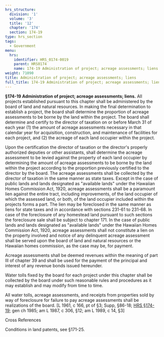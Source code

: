 ```yaml
---
hrs_structure:
  division: '1'
  volume: '3'
  title: '12'
  chapter: '174'
  section: 174-19
type: hrs_section
tags:
  - Government
menu:
  hrs:
    identifier: HRS_0174-0019
    parent: HRS0174
    name: 174-19 Administration of project; acreage assessments; liens
weight: 71090
title: Administration of project; acreage assessments; liens
full_title: 174-19 Administration of project; acreage assessments; liens
---
```

**§174-19 Administration of project; acreage assessments; liens.** All projects established pursuant to this chapter shall be administered by the board of land and natural resources. In making the final determination to establish a project, the board shall determine the proportion of acreage assessments to be borne by the land within the project. The board shall determine and certify to the director of taxation on or before March 31 of each year (1) the amount of acreage assessments necessary in that calendar year for acquisition, construction, and maintenance of facilities for each project, and (2) the acreage of each land occupier within the project.

Upon the certification the director of taxation or the director's properly authorized deputies or other assistants, shall determine the acreage assessment to be levied against the property of each land occupier by determining the amount of acreage assessments to be borne by the land within the project according to the proportion previously certified to the director by the board. The acreage assessments shall be collected by the director of taxation in the same manner as state taxes. Except in the case of public lands and lands designated as "available lands" under the Hawaiian Homes Commission Act, 1920, acreage assessments shall be a paramount lien against the entire tract, including improvements, of the land occupier of which the assessed land, or both, of the land occupier included within the projects forms a part. The lien may be foreclosed in the same manner as liens for state taxes and in accordance with sections 231-61 to 231-68\. In case of the foreclosure of any homestead land pursuant to such sections the foreclosure sale shall be subject to chapter 171\. In the case of public lands and lands designated as "available lands" under the Hawaiian Homes Commission Act, 1920, acreage assessments shall not constitute a lien on the property involved and notice of any delinquent acreage assessment shall be served upon the board of land and natural resources or the Hawaiian homes commission, as the case may be, for payment.

Acreage assessments shall be deemed revenues within the meaning of part III of chapter 39 and shall be used for the payment of the principal and interest of any revenue bonds issued hereunder.

Water tolls fixed by the board for each project under this chapter shall be collected by the board under such reasonable rules and procedures as it may establish and may modify from time to time.

All water tolls, acreage assessments, and receipts from properties sold by way of foreclosure for failure to pay acreage assessments shall be realizations of the board. [L 1961, c 166, pt of §3; Supp, §86-18; [HRS §174-19](/title-12/chapter-174/section-174-19/); gen ch 1985; am L 1987, c 306, §12; am L 1989, c 14, §3]

Cross References

Conditions in land patents, see §171-25.